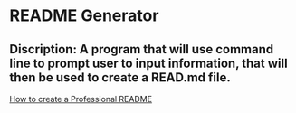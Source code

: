 # **README Generator**

## Discription: A program that will use command line to prompt user to input information, that will then be used to create a READ.md file. 

[How to create a Professional README](https://coding-boot-camp.github.io/full-stack/github/professional-readme-guide)
